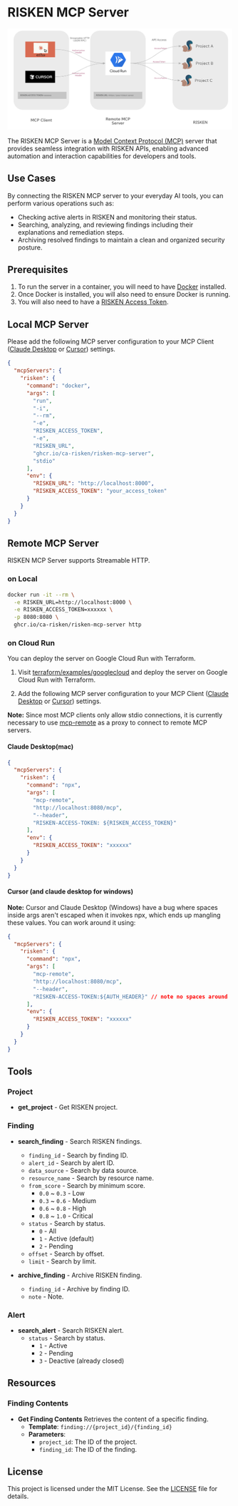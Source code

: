 # RISKEN MCP Server

![Remote MCP Server](images/remote-mcp.png)

The RISKEN MCP Server is a [Model Context Protocol (MCP)](https://modelcontextprotocol.io/introduction) server that provides seamless integration with RISKEN APIs, enabling advanced automation and interaction capabilities for developers and tools.

## Use Cases

By connecting the RISKEN MCP server to your everyday AI tools, you can perform various operations such as:

- Checking active alerts in RISKEN and monitoring their status.
- Searching, analyzing, and reviewing findings including their explanations and remediation steps.
- Archiving resolved findings to maintain a clean and organized security posture.

## Prerequisites

1. To run the server in a container, you will need to have [Docker](https://www.docker.com/) installed.
2. Once Docker is installed, you will also need to ensure Docker is running.
3. You will also need to have a [RISKEN Access Token](https://docs.security-hub.jp/en/risken/access_token/).

## Local MCP Server

Please add the following MCP server configuration to your MCP Client ([Claude Desktop](https://claude.ai/download) or [Cursor](https://www.cursor.com/)) settings.

```json
{
  "mcpServers": {
    "risken": {
      "command": "docker",
      "args": [
        "run",
        "-i",
        "--rm",
        "-e",
        "RISKEN_ACCESS_TOKEN",
        "-e",
        "RISKEN_URL",
        "ghcr.io/ca-risken/risken-mcp-server",
        "stdio"
      ],
      "env": {
        "RISKEN_URL": "http://localhost:8000",
        "RISKEN_ACCESS_TOKEN": "your_access_token"
      }
    }
  }
}
```

## Remote MCP Server

RISKEN MCP Server supports Streamable HTTP.

### on Local

```bash
docker run -it --rm \
  -e RISKEN_URL=http://localhost:8000 \
  -e RISKEN_ACCESS_TOKEN=xxxxxx \
  -p 8080:8080 \
  ghcr.io/ca-risken/risken-mcp-server http
```

### on Cloud Run

You can deploy the server on Google Cloud Run with Terraform.

1. Visit [terraform/examples/googlecloud](terraform/examples/googlecloud) and deploy the server on Google Cloud Run with Terraform.

2. Add the following MCP server configuration to your MCP Client ([Claude Desktop](https://claude.ai/download) or [Cursor](https://www.cursor.com/)) settings.

**Note:** Since most MCP clients only allow stdio connections, it is currently necessary to use [mcp-remote](https://github.com/geelen/mcp-remote) as a proxy to connect to remote MCP servers.

#### Claude Desktop(mac)

```json
{
  "mcpServers": {
    "risken": {
      "command": "npx",
      "args": [
        "mcp-remote",
        "http://localhost:8080/mcp",
        "--header",
        "RISKEN-ACCESS-TOKEN: ${RISKEN_ACCESS_TOKEN}"
      ],
      "env": {
        "RISKEN_ACCESS_TOKEN": "xxxxxx"
      }
    }
  }
}
```

#### Cursor (and claude desktop for windows)

**Note:** Cursor and Claude Desktop (Windows) have a bug where spaces inside args aren't escaped when it invokes npx, which ends up mangling these values. You can work around it using:

```json
{
  "mcpServers": {
    "risken": {
      "command": "npx",
      "args": [
        "mcp-remote",
        "http://localhost:8080/mcp",
        "--header",
        "RISKEN-ACCESS-TOKEN:${AUTH_HEADER}" // note no spaces around ':'
      ],
      "env": {
        "RISKEN_ACCESS_TOKEN": "xxxxxx"
      }
    }
  }
}
```

## Tools

### Project

- **get_project** - Get RISKEN project.

### Finding

- **search_finding** - Search RISKEN findings.
  - `finding_id` - Search by finding ID.
  - `alert_id` - Search by alert ID.
  - `data_source` - Search by data source.
  - `resource_name` - Search by resource name.
  - `from_score` - Search by minimum score.
    - `0.0` ~ `0.3` - Low
    - `0.3` ~ `0.6` - Medium
    - `0.6` ~ `0.8` - High
    - `0.8` ~ `1.0` - Critical
  - `status` - Search by status.
    - `0` - All
    - `1` - Active (default)
    - `2` - Pending
  - `offset` - Search by offset.
  - `limit` - Search by limit.

- **archive_finding** - Archive RISKEN finding.
  - `finding_id` - Archive by finding ID.
  - `note` - Note.

### Alert

- **search_alert** - Search RISKEN alert.
  - `status` - Search by status.
    - `1` - Active
    - `2` - Pending
    - `3` - Deactive (already closed)

## Resources

### Finding Contents

- **Get Finding Contents** Retrieves the content of a specific finding.
  - **Template**: `finding://{project_id}/{finding_id}`
  - **Parameters**:
    - `project_id`: The ID of the project.
    - `finding_id`: The ID of the finding.

## License

This project is licensed under the MIT License. See the [LICENSE](LICENSE) file for details.
